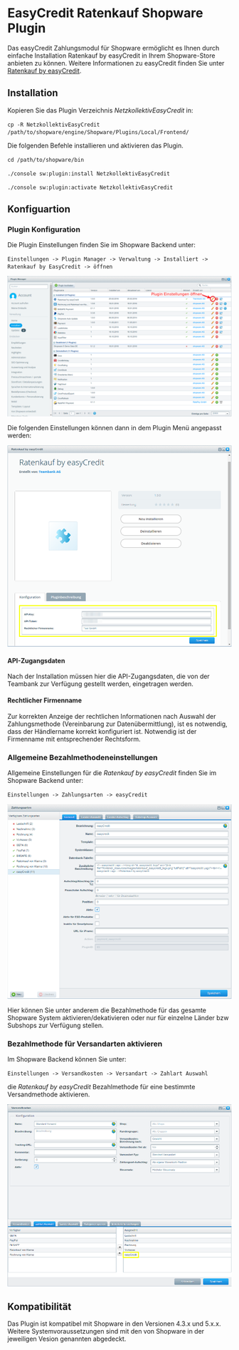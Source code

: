 # EasyCredit Ratenkauf Shopware Plugin

Das easyCredit Zahlungsmodul für Shopware ermöglicht es Ihnen durch einfache Installation Ratenkauf by easyCredit in Ihrem Shopware-Store anbieten zu können. 
Weitere Informationen zu easyCredit finden Sie unter [Ratenkauf by easyCredit](https://www.easycredit.de/Ratenkauf.htm).

## Installation

Kopieren Sie das Plugin Verzeichnis *NetzkollektivEasyCredit* in:

`cp -R NetzkollektivEasyCredit /path/to/shopware/engine/Shopware/Plugins/Local/Frontend/`

Die folgenden Befehle installieren und aktivieren das Plugin.

`cd /path/to/shopware/bin`

`./console sw:plugin:install NetzkollektivEasyCredit`

`./console sw:plugin:activate NetzkollektivEasyCredit`


## Konfiguartion

### Plugin Konfiguration

Die Plugin Einstellungen finden Sie im Shopware Backend unter: 

`Einstellungen -> Plugin Manager -> Verwaltung -> Installiert -> Ratenkauf by EasyCredit -> öffnen`

![Öffne Plugin Einstellungen](screenshots/open_plugin_settings.png "Öffne Plugin Einstellungen")

Die folgenden Einstellungen können dann in dem Plugin Menü angepasst werden:

![Plugin Einstellungen](screenshots/plugin_settings.png "Plugin Einstellungen")

#### API-Zugangsdaten

Nach der Installation müssen hier die API-Zugangsdaten, die von der Teambank zur Verfügung gestellt werden, eingetragen werden.

#### Rechtlicher Firmenname

Zur korrekten Anzeige der rechtlichen Informationen nach Auswahl der Zahlungsmethode (Vereinbarung zur Datenübermittlung), ist es notwendig, dass der Händlername korrekt konfiguriert ist. Notwendig ist der Firmenname mit entsprechender Rechtsform.


### Allgemeine Bezahlmethodeneinstellungen

Allgemeine Einstellungen für die *Ratenkauf by easyCredit* finden Sie im Shopware Backend unter: 

`Einstellungen -> Zahlungsarten -> easyCredit`

![Bezahlmethode Einstellungen](screenshots/payment_method_settings.png "Bezahlmethode Einstellungen")

Hier können Sie unter anderem die Bezahlmethode für das gesamte Shopware System aktivieren/dekativieren oder nur für einzelne Länder bzw Subshops zur Verfügung stellen.

### Bezahlmethode für Versandarten aktivieren

Im Shopware Backend können Sie unter:

`Einstellungen -> Versandkosten -> Versandart -> Zahlart Auswahl`

die *Ratenkauf by easyCredit* Bezahlmethode für eine bestimmte Versandmethode aktivieren.

![Versandmethode Einstellungen](screenshots/shipping_method_payment.png "Bezahlmethode für Versandmethode aktivieren")


## Kompatibilität

Das Plugin ist kompatibel mit Shopware in den Versionen 4.3.x und 5.x.x. 
Weitere Systemvoraussetzungen sind mit den von Shopware in der jeweiligen Vesion genannten abgedeckt.
